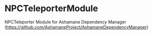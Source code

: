 # NPCTeleporterModule

NPCTeleporter Module for Ashamane Dependency Manager (https://github.com/AshamaneProject/AshamaneDependencyManager)
